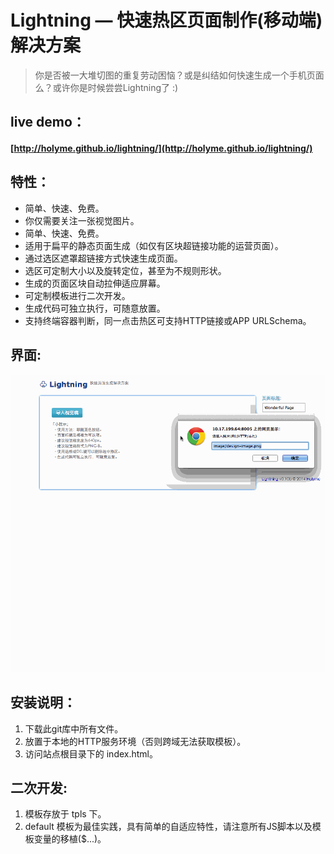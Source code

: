 Lightning — 快速热区页面制作(移动端)解决方案 
=========

> 你是否被一大堆切图的重复劳动困恼？或是纠结如何快速生成一个手机页面么？或许你是时候尝尝Lightning了 :)

live demo：
----
#### [http://holyme.github.io/lightning/](http://holyme.github.io/lightning/)


特性：
----
- 简单、快速、免费。
- 你仅需要关注一张视觉图片。
- 简单、快速、免费。
- 适用于扁平的静态页面生成（如仅有区块超链接功能的运营页面）。
- 通过选区遮罩超链接方式快速生成页面。
- 选区可定制大小以及旋转定位，甚至为不规则形状。
- 生成的页面区块自动拉伸适应屏幕。
- 可定制模板进行二次开发。
- 生成代码可独立执行，可随意放置。
- 支持终端容器判断，同一点击热区可支持HTTP链接或APP URLSchema。

界面:
----
![demo it](https://raw.githubusercontent.com/holyme/lightning/master/_show/demo.gif)

安装说明：
----
1. 下载此git库中所有文件。
2. 放置于本地的HTTP服务环境（否则跨域无法获取模板）。
3. 访问站点根目录下的 index.html。


二次开发:
----

1. 模板存放于 tpls 下。
2. default 模板为最佳实践，具有简单的自适应特性，请注意所有JS脚本以及模板变量的移植($...)。
